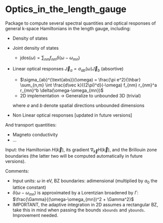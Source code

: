 # Optics_in_the_length_gauge

<!-- [![Build Status](https://github.com/fernandopenaranda/Optics_in_the_length_gauge.jl/actions/workflows/CI.yml/badge.svg?branch=main)](https://github.com/fernandopenaranda/Optics_in_the_length_gauge.jl/actions/workflows/CI.yml?query=branch%3Amain) -->

Package to compute several spectral quantities and optical responses of general k-space Hamiltonians in the length gauge, including:

+ Density of states

+ Joint density of states
  + $\text{jdos}(\omega) = \sum_{nm} f_{nm} \delta(\omega-\omega_{mn})$

+ Linear optical responses $\vec{J}_a = σ_{ab}(ω) \vec{J}_b$ (absortive)
   + $\sigma_{ab}^{\text{abs}}(\omega) = \frac{\pi e^2}{\hbar} \sum_{n,m} \int \frac{d\vec k}{(2\pi)^d}(-\omega) f_{nm} r_{nm}^a r_{mn}^b \delta(\omega-\omega_{mn})$
   + 2D implementation -> Generalize to unbounded 3D (trivial)

    where $a$ and $b$ denote spatial directions unbounded dimensions 

+ Non Linear optical responses [updated in future versions]

And transport quantities:

+ Magneto conductivity
+ ...
  
Input: the Hamiltonian $H(\vec{k})$, its gradient $\nabla_{\vec{k}} H(\vec{k})$, and the Brillouin zone boundaries (the latter two will be computed automatically in future versions).

Comments: 

+ Input units: $\omega$ in eV, BZ boundaries: adimensional (multiplied by $a_0$ the lattice constant)
+ $\delta(\omega-\omega_{mn})$ is approximated by a Lorentzian broadened by $\Gamma$: $\frac{\Gamma}{(\omega-\omega_{mn})^2 + \Gamma^2}$
+ IMPORTANT, the adaptive integration in 2D assumes a rectangular BZ, take this in mind when passing the bounds `xbounds` and `ybounds`. Improvement needed.
